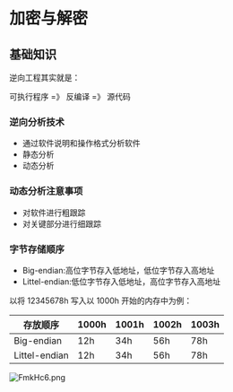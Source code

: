 # 加密与解密

## 基础知识

逆向工程其实就是：

可执行程序 =》 反编译 =》 源代码

### 逆向分析技术

* 通过软件说明和操作格式分析软件
* 静态分析
* 动态分析

### 动态分析注意事项

* 对软件进行粗跟踪
* 对关键部分进行细跟踪

### 字节存储顺序

* Big-endian:高位字节存入低地址，低位字节存入高地址
* Littel-endian:低位字节存入低地址，高位字节存入高地址

以将 12345678h 写入以 1000h 开始的内存中为例：

|存放顺序|1000h|1001h|1002h|1003h|
|-------|------|-----|-----|-----|
|Big-endian|12h|34h|56h|78h|
|Littel-endian|12h|34h|56h|78h|

![FmkHc6.png](https://s1.ax1x.com/2018/11/30/FmkHc6.png)
